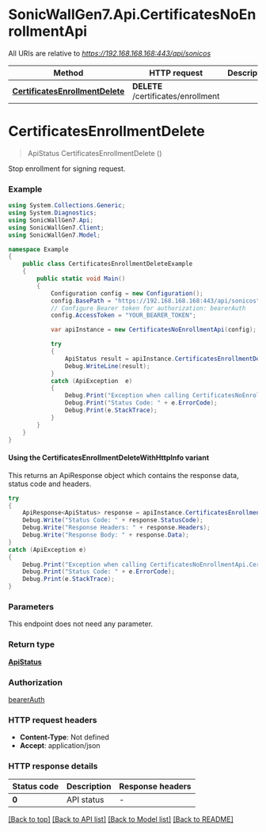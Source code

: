 # SonicWallGen7.Api.CertificatesNoEnrollmentApi

All URIs are relative to *https://192.168.168.168:443/api/sonicos*

| Method | HTTP request | Description |
|--------|--------------|-------------|
| [**CertificatesEnrollmentDelete**](CertificatesNoEnrollmentApi.md#certificatesenrollmentdelete) | **DELETE** /certificates/enrollment |  |

<a id="certificatesenrollmentdelete"></a>
# **CertificatesEnrollmentDelete**
> ApiStatus CertificatesEnrollmentDelete ()



Stop enrollment for signing request.

### Example
```csharp
using System.Collections.Generic;
using System.Diagnostics;
using SonicWallGen7.Api;
using SonicWallGen7.Client;
using SonicWallGen7.Model;

namespace Example
{
    public class CertificatesEnrollmentDeleteExample
    {
        public static void Main()
        {
            Configuration config = new Configuration();
            config.BasePath = "https://192.168.168.168:443/api/sonicos";
            // Configure Bearer token for authorization: bearerAuth
            config.AccessToken = "YOUR_BEARER_TOKEN";

            var apiInstance = new CertificatesNoEnrollmentApi(config);

            try
            {
                ApiStatus result = apiInstance.CertificatesEnrollmentDelete();
                Debug.WriteLine(result);
            }
            catch (ApiException  e)
            {
                Debug.Print("Exception when calling CertificatesNoEnrollmentApi.CertificatesEnrollmentDelete: " + e.Message);
                Debug.Print("Status Code: " + e.ErrorCode);
                Debug.Print(e.StackTrace);
            }
        }
    }
}
```

#### Using the CertificatesEnrollmentDeleteWithHttpInfo variant
This returns an ApiResponse object which contains the response data, status code and headers.

```csharp
try
{
    ApiResponse<ApiStatus> response = apiInstance.CertificatesEnrollmentDeleteWithHttpInfo();
    Debug.Write("Status Code: " + response.StatusCode);
    Debug.Write("Response Headers: " + response.Headers);
    Debug.Write("Response Body: " + response.Data);
}
catch (ApiException e)
{
    Debug.Print("Exception when calling CertificatesNoEnrollmentApi.CertificatesEnrollmentDeleteWithHttpInfo: " + e.Message);
    Debug.Print("Status Code: " + e.ErrorCode);
    Debug.Print(e.StackTrace);
}
```

### Parameters
This endpoint does not need any parameter.
### Return type

[**ApiStatus**](ApiStatus.md)

### Authorization

[bearerAuth](../README.md#bearerAuth)

### HTTP request headers

 - **Content-Type**: Not defined
 - **Accept**: application/json


### HTTP response details
| Status code | Description | Response headers |
|-------------|-------------|------------------|
| **0** | API status |  -  |

[[Back to top]](#) [[Back to API list]](../README.md#documentation-for-api-endpoints) [[Back to Model list]](../README.md#documentation-for-models) [[Back to README]](../README.md)

